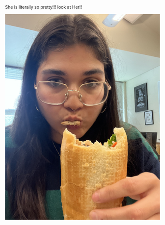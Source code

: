 She is literally so pretty!!! look at Her!!

![Tiffanie Photo](/docs/assets/75166322068__F1FED4CA-CD5F-4866-972D-170E67395B0E.JPEG)
